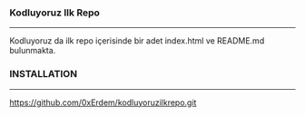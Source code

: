 ### Kodluyoruz Ilk Repo
-------------------------------
Kodluyoruz da ilk repo içerisinde bir adet index.html ve README.md bulunmakta.
### INSTALLATION
--------------------------------
https://github.com/0xErdem/kodluyoruzilkrepo.git

